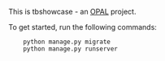 This is tbshowcase - an [OPAL](https://github.com/openhealthcare/opal) project.

To get started, run the following commands:

```
    python manage.py migrate
    python manage.py runserver
```
